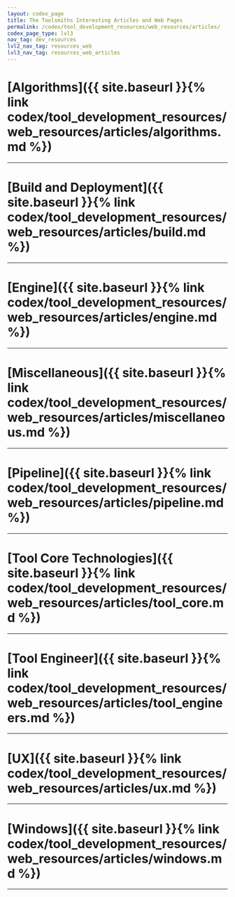 ```yaml
---
layout: codex_page
title: The Toolsmiths Interesting Articles and Web Pages
permalink: /codex/tool_development_resources/web_resources/articles/
codex_page_type: lvl3
nav_tag: dev_resources
lvl2_nav_tag: resources_web
lvl3_nav_tag: resources_web_articles
---
```


# [Algorithms]({{ site.baseurl }}{% link codex/tool_development_resources/web_resources/articles/algorithms.md %})

------

# [Build and Deployment]({{ site.baseurl }}{% link codex/tool_development_resources/web_resources/articles/build.md %})

------

# [Engine]({{ site.baseurl }}{% link codex/tool_development_resources/web_resources/articles/engine.md %})

------

# [Miscellaneous]({{ site.baseurl }}{% link codex/tool_development_resources/web_resources/articles/miscellaneous.md %})

------

# [Pipeline]({{ site.baseurl }}{% link codex/tool_development_resources/web_resources/articles/pipeline.md %})

------

# [Tool Core Technologies]({{ site.baseurl }}{% link codex/tool_development_resources/web_resources/articles/tool_core.md %})

------

# [Tool Engineer]({{ site.baseurl }}{% link codex/tool_development_resources/web_resources/articles/tool_engineers.md %})

------

# [UX]({{ site.baseurl }}{% link codex/tool_development_resources/web_resources/articles/ux.md %})

------

# [Windows]({{ site.baseurl }}{% link codex/tool_development_resources/web_resources/articles/windows.md %})

------
